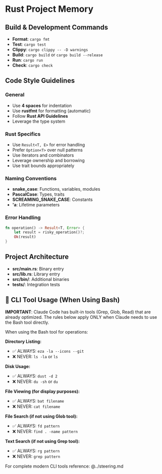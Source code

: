 # Rust Project Memory

## Build & Development Commands

- **Format**: `cargo fmt`
- **Test**: `cargo test`
- **Clippy**: `cargo clippy -- -D warnings`
- **Build**: `cargo build` or `cargo build --release`
- **Run**: `cargo run`
- **Check**: `cargo check`

## Code Style Guidelines

### General
- Use **4 spaces** for indentation
- Use **rustfmt** for formatting (automatic)
- Follow **Rust API Guidelines**
- Leverage the type system

### Rust Specifics
- Use `Result<T, E>` for error handling
- Prefer `Option<T>` over null patterns
- Use iterators and combinators
- Leverage ownership and borrowing
- Use trait bounds appropriately

### Naming Conventions
- **snake_case**: Functions, variables, modules
- **PascalCase**: Types, traits
- **SCREAMING_SNAKE_CASE**: Constants
- **'a**: Lifetime parameters

### Error Handling
```rust
fn operation() -> Result<T, Error> {
    let result = risky_operation()?;
    Ok(result)
}
```

## Project Architecture

- **src/main.rs**: Binary entry
- **src/lib.rs**: Library entry
- **src/bin/**: Additional binaries
- **tests/**: Integration tests

## 🚫 CLI Tool Usage (When Using Bash)

**IMPORTANT**: Claude Code has built-in tools (Grep, Glob, Read) that are already optimized.
The rules below apply ONLY when Claude needs to use the Bash tool directly.

When using the Bash tool for operations:

**Directory Listing:**
- ✅ ALWAYS: `eza -la --icons --git`
- ❌ NEVER: `ls -la` or `ls`

**Disk Usage:**
- ✅ ALWAYS: `dust -d 2`
- ❌ NEVER: `du -sh` or `du`

**File Viewing (for display purposes):**
- ✅ ALWAYS: `bat filename`
- ❌ NEVER: `cat filename`

**File Search (if not using Glob tool):**
- ✅ ALWAYS: `fd pattern`
- ❌ NEVER: `find . -name pattern`

**Text Search (if not using Grep tool):**
- ✅ ALWAYS: `rg pattern`
- ❌ NEVER: `grep pattern`

For complete modern CLI tools reference: @../steering.md
